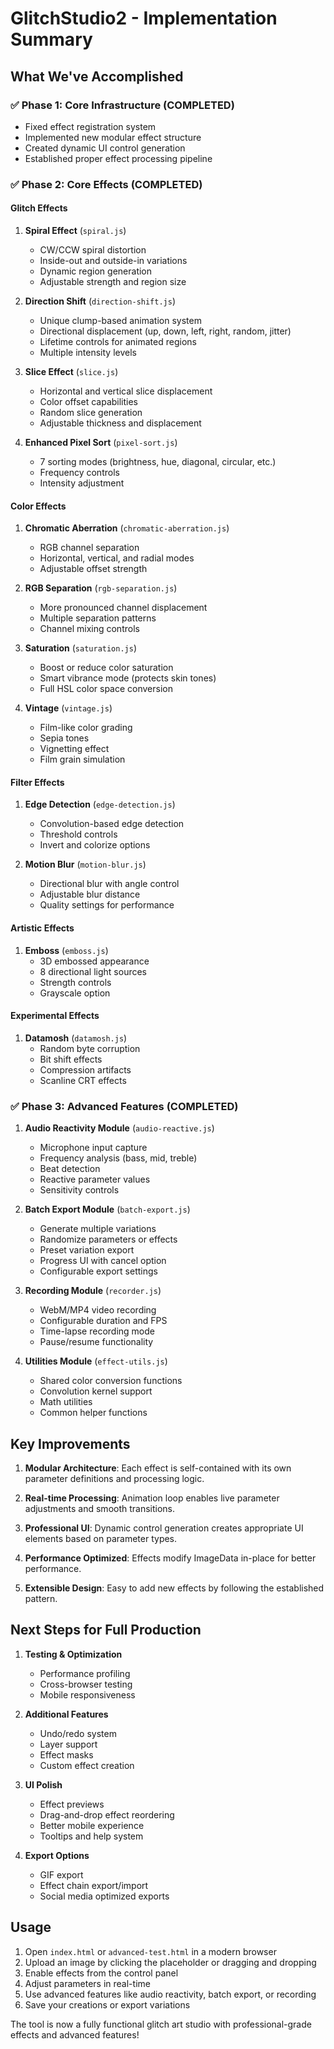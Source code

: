 # GlitchStudio2 - Implementation Summary

## What We've Accomplished

### ✅ Phase 1: Core Infrastructure (COMPLETED)
- Fixed effect registration system
- Implemented new modular effect structure
- Created dynamic UI control generation
- Established proper effect processing pipeline

### ✅ Phase 2: Core Effects (COMPLETED)

#### Glitch Effects
1. **Spiral Effect** (`spiral.js`)
   - CW/CCW spiral distortion
   - Inside-out and outside-in variations
   - Dynamic region generation
   - Adjustable strength and region size

2. **Direction Shift** (`direction-shift.js`)
   - Unique clump-based animation system
   - Directional displacement (up, down, left, right, random, jitter)
   - Lifetime controls for animated regions
   - Multiple intensity levels

3. **Slice Effect** (`slice.js`)
   - Horizontal and vertical slice displacement
   - Color offset capabilities
   - Random slice generation
   - Adjustable thickness and displacement

4. **Enhanced Pixel Sort** (`pixel-sort.js`)
   - 7 sorting modes (brightness, hue, diagonal, circular, etc.)
   - Frequency controls
   - Intensity adjustment

#### Color Effects
1. **Chromatic Aberration** (`chromatic-aberration.js`)
   - RGB channel separation
   - Horizontal, vertical, and radial modes
   - Adjustable offset strength

2. **RGB Separation** (`rgb-separation.js`)
   - More pronounced channel displacement
   - Multiple separation patterns
   - Channel mixing controls

3. **Saturation** (`saturation.js`)
   - Boost or reduce color saturation
   - Smart vibrance mode (protects skin tones)
   - Full HSL color space conversion

4. **Vintage** (`vintage.js`)
   - Film-like color grading
   - Sepia tones
   - Vignetting effect
   - Film grain simulation

#### Filter Effects
1. **Edge Detection** (`edge-detection.js`)
   - Convolution-based edge detection
   - Threshold controls
   - Invert and colorize options

2. **Motion Blur** (`motion-blur.js`)
   - Directional blur with angle control
   - Adjustable blur distance
   - Quality settings for performance

#### Artistic Effects
1. **Emboss** (`emboss.js`)
   - 3D embossed appearance
   - 8 directional light sources
   - Strength controls
   - Grayscale option

#### Experimental Effects
1. **Datamosh** (`datamosh.js`)
   - Random byte corruption
   - Bit shift effects
   - Compression artifacts
   - Scanline CRT effects

### ✅ Phase 3: Advanced Features (COMPLETED)

1. **Audio Reactivity Module** (`audio-reactive.js`)
   - Microphone input capture
   - Frequency analysis (bass, mid, treble)
   - Beat detection
   - Reactive parameter values
   - Sensitivity controls

2. **Batch Export Module** (`batch-export.js`)
   - Generate multiple variations
   - Randomize parameters or effects
   - Preset variation export
   - Progress UI with cancel option
   - Configurable export settings

3. **Recording Module** (`recorder.js`)
   - WebM/MP4 video recording
   - Configurable duration and FPS
   - Time-lapse recording mode
   - Pause/resume functionality

4. **Utilities Module** (`effect-utils.js`)
   - Shared color conversion functions
   - Convolution kernel support
   - Math utilities
   - Common helper functions

## Key Improvements

1. **Modular Architecture**: Each effect is self-contained with its own parameter definitions and processing logic.

2. **Real-time Processing**: Animation loop enables live parameter adjustments and smooth transitions.

3. **Professional UI**: Dynamic control generation creates appropriate UI elements based on parameter types.

4. **Performance Optimized**: Effects modify ImageData in-place for better performance.

5. **Extensible Design**: Easy to add new effects by following the established pattern.

## Next Steps for Full Production

1. **Testing & Optimization**
   - Performance profiling
   - Cross-browser testing
   - Mobile responsiveness

2. **Additional Features**
   - Undo/redo system
   - Layer support
   - Effect masks
   - Custom effect creation

3. **UI Polish**
   - Effect previews
   - Drag-and-drop effect reordering
   - Better mobile experience
   - Tooltips and help system

4. **Export Options**
   - GIF export
   - Effect chain export/import
   - Social media optimized exports

## Usage

1. Open `index.html` or `advanced-test.html` in a modern browser
2. Upload an image by clicking the placeholder or dragging and dropping
3. Enable effects from the control panel
4. Adjust parameters in real-time
5. Use advanced features like audio reactivity, batch export, or recording
6. Save your creations or export variations

The tool is now a fully functional glitch art studio with professional-grade effects and advanced features!
